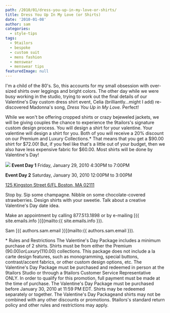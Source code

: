 ```yaml
---
path: /2010/01/dress-you-up-in-my-love-or-shirts/
title: Dress You Up In My Love (or Shirts)
date: '2010-01-08'
author: sam
categories:
  - style-tips
tags:
  - 9tailors
  - bespoke
  - custom suit
  - mens fashion
  - menswear
  - menswear tips
featuredImage: null
---
```

I'm a child of the 80's. So, this accounts for my small obsession with over-sized shirts over leggings and bright colors. The other day while we were busy working in the studio, trying to work out the final details of our Valentine's Day custom dress shirt event, Celia (brilliantly...might I add) re-discovered Madonna's song, _Dress You Up_ _in My Love._ Perfect!

While we won't be offering cropped shirts or crazy bejeweled jackets, we will be giving couples the chance to experience the 9tailors's signature custom design process. You will design a shirt for your valentine. Your valentine will design a shirt for you. Both of you will receive a 20% discount on our Premium and Luxury Collections.\* That means that you get a $90.00 shirt for $72.00! But, if you feel like that's a little out of your budget, then we also have less expensive fabric for $60.00. Most shirts will be done by Valentine's Day!

[![](http://4.bp.blogspot.com/_RlJ3L7W6dBw/S1crbf8F0HI/AAAAAAAAH_Y/f5eBWQeQa3E/s400/valentines_card_20100129.3.jpg)](http://4.bp.blogspot.com/_RlJ3L7W6dBw/S1crbf8F0HI/AAAAAAAAH_Y/f5eBWQeQa3E/s1600-h/valentines_card_20100129.3.jpg)
**Event Day 1**
Friday, January 29, 2010
4:30PM to 7:00PM

**Event Day 2**
Saturday, January 30, 2010
12:00PM to 3:00PM

[125 Kingston Street
6/FL
Boston, MA 02111](http://maps.google.com/maps?f=q&source=s_q&hl=en&geocode=&q=125+kingston+street,+boston,+ma&sll=37.0625,-95.677068&sspn=50.424342,88.857422&ie=UTF8&hq=&hnear=125+Kingston+St,+Boston,+Suffolk,+Massachusetts+02111&z=16)

Stop by. Sip some champagne. Nibble on some chocolate-covered strawberries. Design shirts with your sweetie. Talk about a creative Valentine's Day date idea.

Make an appointment by calling 877.513.1898 or by e-mailing [{{ site.emails.info }}](mailto:{{ site.emails.info }}).

Sam
[{{ authors.sam.email }}](mailto:{{ authors.sam.email }}).

\* Rules and Restrictions The Valentine's Day Package includes a minimum purchase of 2 shirts. Shirts must be from either the Premium ($90.00) or Luxury ($110.00) collections. This package does not include a la carte design features, such as monogramming, special buttons, contrast/accent fabrics, or other custom design options, etc. The Valentine's Day Package must be purchased and redeemed in person at the 9tailors Studio or through a 9tailors Customer Service Representative ONLY. In order to qualify for this promotion, full payment must be made at the time of purchase. The Valentine's Day Package must be purchased before January 30, 2010 at 11:59 PM EDT. Shirts may be redeemed separately or together. The Valentine's Day Packageand shirts may not be combined with any other discounts or promotions. 9tailors's standard return policy and other rules and restrictions may apply.